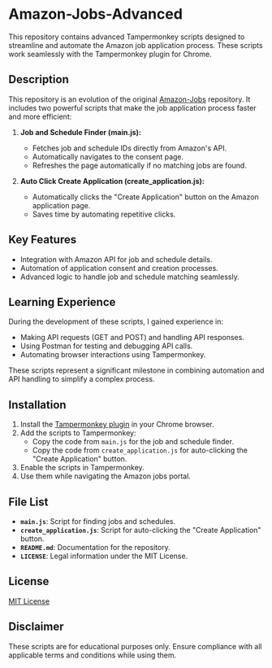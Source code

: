 # Amazon-Jobs-Advanced

This repository contains advanced Tampermonkey scripts designed to streamline and automate the Amazon job application process. These scripts work seamlessly with the Tampermonkey plugin for Chrome.

## Description
This repository is an evolution of the original [Amazon-Jobs](https://github.com/sarang7even/Amazon-Jobs) repository. It includes two powerful scripts that make the job application process faster and more efficient:

1. **Job and Schedule Finder (main.js):**
   - Fetches job and schedule IDs directly from Amazon's API.
   - Automatically navigates to the consent page.
   - Refreshes the page automatically if no matching jobs are found.

2. **Auto Click Create Application (create_application.js):**
   - Automatically clicks the "Create Application" button on the Amazon application page.
   - Saves time by automating repetitive clicks.

## Key Features
- Integration with Amazon API for job and schedule details.
- Automation of application consent and creation processes.
- Advanced logic to handle job and schedule matching seamlessly.

## Learning Experience
During the development of these scripts, I gained experience in:
- Making API requests (GET and POST) and handling API responses.
- Using Postman for testing and debugging API calls.
- Automating browser interactions using Tampermonkey.

These scripts represent a significant milestone in combining automation and API handling to simplify a complex process.

## Installation
1. Install the [Tampermonkey plugin](https://www.tampermonkey.net/) in your Chrome browser.
2. Add the scripts to Tampermonkey:
   - Copy the code from `main.js` for the job and schedule finder.
   - Copy the code from `create_application.js` for auto-clicking the "Create Application" button.
3. Enable the scripts in Tampermonkey.
4. Use them while navigating the Amazon jobs portal.

## File List
- **`main.js`**: Script for finding jobs and schedules.
- **`create_application.js`**: Script for auto-clicking the "Create Application" button.
- **`README.md`**: Documentation for the repository.
- **`LICENSE`**: Legal information under the MIT License.

## License
[MIT License](LICENSE)

## Disclaimer
These scripts are for educational purposes only. Ensure compliance with all applicable terms and conditions while using them.
